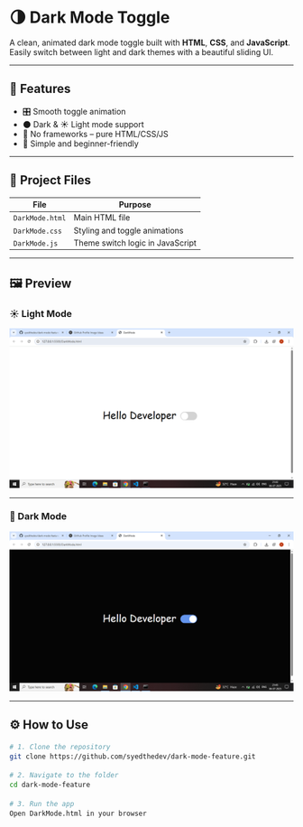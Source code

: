 # 🌗 Dark Mode Toggle

A clean, animated dark mode toggle built with **HTML**, **CSS**, and **JavaScript**.  
Easily switch between light and dark themes with a beautiful sliding UI.

---

## 🚀 Features

- 🎛️ Smooth toggle animation
- 🌑 Dark & ☀️ Light mode support
- 🧱 No frameworks – pure HTML/CSS/JS
- 🧠 Simple and beginner-friendly

---

## 📁 Project Files

| File            | Purpose                           |
|------------------|------------------------------------|
| `DarkMode.html`  | Main HTML file                    |
| `DarkMode.css`   | Styling and toggle animations     |
| `DarkMode.js`    | Theme switch logic in JavaScript  |

---

## 🖼️ Preview

### ☀️ Light Mode

![Normal Mode](preview/normal.PNG)

---

### 🌙 Dark Mode

![Dark Mode](preview/dark.PNG)

---

## ⚙️ How to Use

```bash
# 1. Clone the repository
git clone https://github.com/syedthedev/dark-mode-feature.git

# 2. Navigate to the folder
cd dark-mode-feature

# 3. Run the app
Open DarkMode.html in your browser
